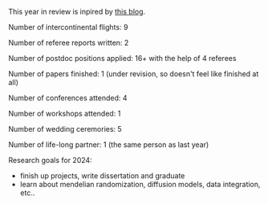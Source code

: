 This year in review is inpired by [this blog](https://totallydisconnected.wordpress.com/2023/01/02/2022-in-review/).

Number of intercontinental flights:  9

Number of referee reports written: 2

Number of postdoc positions applied: 16+ with the help of 4 referees

Number of papers finished: 1 (under revision, so doesn't feel like finished at all)

Number of conferences attended: 4

Number of workshops attended: 1

Number of wedding ceremories: 5

Number of life-long partner: 1 (the same person as last year)

Research goals for 2024:
- finish up projects, write dissertation and graduate
- learn about mendelian randomization, diffusion models, data integration, etc..

